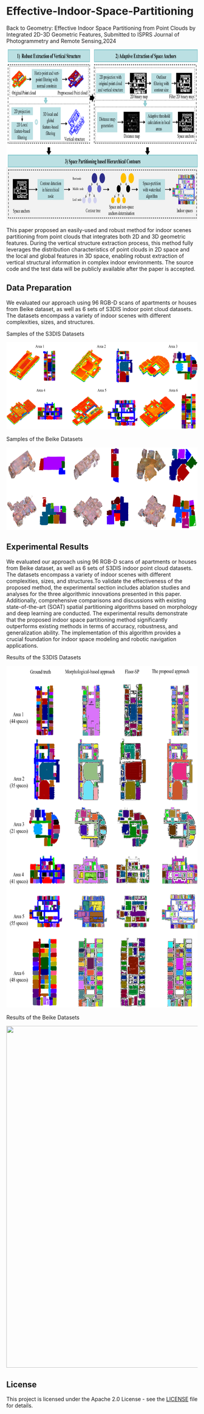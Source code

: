 # Effective-Indoor-Space-Partitioning

Back to Geometry: Effective Indoor Space Partitioning from Point Clouds by Integrated 2D-3D Geometric Features, Submitted to ISPRS Journal of Photogrammetry and Remote Sensing,2024

<p align="center">
  <img src="flowchat.png" width="917" height="450">
</p>
This paper proposed an easily-used and robust method for indoor scenes partitioning from point clouds that integrates both 2D and 3D geometric features. During the vertical structure extraction process, this method fully leverages the distribution characteristics of point clouds in 2D space and the local and global features in 3D space, enabling robust extraction of vertical structural information in complex indoor environments. The source code and the test data will be publicly available after the paper is accepted. 

## Data Preparation
We evaluated our approach using 96 RGB-D scans of apartments or houses from Beike dataset, as well as 6 sets of S3DIS indoor point cloud datasets. The datasets encompass a variety of indoor scenes with different complexities, sizes, and structures. 

Samples of the S3DIS Datasets
<p align="center">
  <img src="datas3dis.png" width="640" height="229">
</p>

Samples of the Beike Datasets
<p align="center">
  <img src="beike.png" width="640" height="217">
</p>


## Experimental Results
We evaluated our approach using 96 RGB-D scans of apartments or houses from Beike dataset, as well as 6 sets of S3DIS indoor point cloud datasets. The datasets encompass a variety of indoor scenes with different complexities, sizes, and structures.To validate the effectiveness of the proposed method, the experimental section includes ablation studies and analyses for the three algorithmic innovations presented in this paper. Additionally, comprehensive comparisons and discussions with existing state-of-the-art (SOAT) spatial partitioning algorithms based on morphology and deep learning are conducted. The experimental results demonstrate that the proposed indoor space partitioning method significantly outperforms existing methods in terms of accuracy, robustness, and generalization ability. The implementation of this algorithm provides a crucial foundation for indoor space modeling and robotic navigation applications.

Results of the S3DIS Datasets
<p align="center">
  <img src="comps3dis.png" width="714" height="900">
</p>

Results of the Beike Datasets

<p align="center">
  <img src="compsbeike.png" width="604" height="900">
</p>

## License

This project is licensed under the Apache 2.0 License - see the [LICENSE](LICENSE) file for details.

